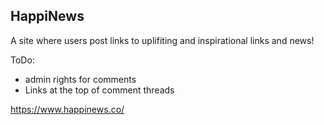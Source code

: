 ## HappiNews

A site where users post links to uplifiting and inspirational links and news!

ToDo: 
<br>
* admin rights for comments
* Links at the top of comment threads

https://www.happinews.co/
